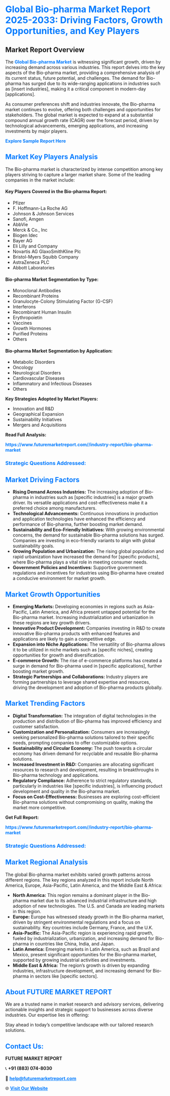 <h1 style="color: #007BFF;">Global Bio-pharma Market Report 2025-2033: Driving Factors, Growth Opportunities, and Key Players</h1>

<section id="overview">
<h2>Market Report Overview</h2>
<p>The <a href="https://www.futuremarketreport.com//industry-report/bio-pharma-market" style="color: #007BFF; text-decoration: none;"><strong>Global Bio-pharma Market</strong></a> is witnessing significant growth, driven by increasing demand across various industries. This report delves into the key aspects of the Bio-pharma market, providing a comprehensive analysis of its current status, future potential, and challenges. The demand for Bio-pharma has surged due to its wide-ranging applications in industries such as [insert industries], making it a critical component in modern-day [applications].</p>
<p>As consumer preferences shift and industries innovate, the Bio-pharma market continues to evolve, offering both challenges and opportunities for stakeholders. The global market is expected to expand at a substantial compound annual growth rate (CAGR) over the forecast period, driven by technological advancements, emerging applications, and increasing investments by major players.</p>
</section>

<section id="overview">
<p><a href="https://www.futuremarketreport.com//request-sample/reportId=57322" style="color: #007BFF; text-decoration: none;"><strong>Explore Sample Report Here</strong></a></p>
</section>

<section id="key-players">
<h2 style="color: #007BFF;">Market Key Players Analysis</h2>
<p>The Bio-pharma market is characterized by intense competition among key players striving to capture a larger market share. Some of the leading companies in the market include:</p>
<h4>Key Players Covered in the Bio-pharma Report:</h4>
<ul><li>Pfizer</li><li>F. Hoffmann-La Roche AG</li><li>Johnson &amp; Johnson Services</li><li>Sanofi, Amgen</li><li>AbbVie</li><li>Merck &amp; Co., Inc</li><li>Biogen Idec</li><li>Bayer AG</li><li>Eli Lilly and Company</li><li>Novartis AG GlaxoSmithKline Plc</li><li>Bristol-Myers Squibb Company</li><li>AstraZeneca PLC</li><li>Abbott Laboratories</li></ul>
<h4>Bio-pharma Market Segmentation by Type:</h4>
<ul><li>Monoclonal Antibodies</li><li>Recombinant Proteins</li><li>Granulocyte-Colony Stimulating Factor (G-CSF)</li><li>Interferons</li><li>Recombinant Human Insulin</li><li>Erythropoietin</li><li>Vaccines</li><li>Growth Hormones</li><li>Purified Proteins</li><li>Others</li></ul>

<h4>Bio-pharma Market Segmentation by Application:</h4>
<ul><li>Metabolic Disorders</li><li>Oncology</li><li>Neurological Disorders</li><li>Cardiovascular Diseases</li><li>Inflammatory and Infectious Diseases</li><li>Others</li></ul>
<p><strong>Key Strategies Adopted by Market Players:</strong></p>
<ul>
<li>Innovation and R&D</li>
<li>Geographical Expansion</li>
<li>Sustainability Initiatives</li>
<li>Mergers and Acquisitions</li>
</ul>
</section>

<section>
<p><strong>Read Full Analysis: </strong></p><a href="https://www.futuremarketreport.com//industry-report/bio-pharma-market" style="color: #007BFF; text-decoration: none;"><strong>https://www.futuremarketreport.com//industry-report/bio-pharma-market</strong></a>
<h3 style="color: #007BFF;">Strategic Questions Addressed:</h3>
</section>

<section id="driving-factors">
<h2 style="color: #007BFF;">Market Driving Factors</h2>
<ul>
<li><strong>Rising Demand Across Industries:</strong> The increasing adoption of Bio-pharma in industries such as [specific industries] is a major growth driver. Its versatile applications and cost-effectiveness make it a preferred choice among manufacturers.</li>
<li><strong>Technological Advancements:</strong> Continuous innovations in production and application technologies have enhanced the efficiency and performance of Bio-pharma, further boosting market demand.</li>
<li><strong>Sustainability and Eco-Friendly Initiatives:</strong> With growing environmental concerns, the demand for sustainable Bio-pharma solutions has surged. Companies are investing in eco-friendly variants to align with global sustainability goals.</li>
<li><strong>Growing Population and Urbanization:</strong> The rising global population and rapid urbanization have increased the demand for [specific products], where Bio-pharma plays a vital role in meeting consumer needs.</li>
<li><strong>Government Policies and Incentives:</strong> Supportive government regulations and incentives for industries using Bio-pharma have created a conducive environment for market growth.</li>
</ul>
</section>

<section id="growth-opportunities">
<h2 style="color: #007BFF;">Market Growth Opportunities</h2>
<ul>
<li><strong>Emerging Markets:</strong> Developing economies in regions such as Asia-Pacific, Latin America, and Africa present untapped potential for the Bio-pharma market. Increasing industrialization and urbanization in these regions are key growth drivers.</li>
<li><strong>Innovative Product Development:</strong> Companies investing in R&D to create innovative Bio-pharma products with enhanced features and applications are likely to gain a competitive edge.</li>
<li><strong>Expansion into Niche Applications:</strong> The versatility of Bio-pharma allows it to be utilized in niche markets such as [specific niches], creating opportunities for growth and diversification.</li>
<li><strong>E-commerce Growth:</strong> The rise of e-commerce platforms has created a surge in demand for Bio-pharma used in [specific applications], further boosting market growth.</li>
<li><strong>Strategic Partnerships and Collaborations:</strong> Industry players are forming partnerships to leverage shared expertise and resources, driving the development and adoption of Bio-pharma products globally.</li>
</ul>
</section>

<section id="trending-factors">
<h2 style="color: #007BFF;">Market Trending Factors</h2>
<ul>
<li><strong>Digital Transformation:</strong> The integration of digital technologies in the production and distribution of Bio-pharma has improved efficiency and customer satisfaction.</li>
<li><strong>Customization and Personalization:</strong> Consumers are increasingly seeking personalized Bio-pharma solutions tailored to their specific needs, prompting companies to offer customizable options.</li>
<li><strong>Sustainability and Circular Economy:</strong> The push towards a circular economy has driven demand for recyclable and reusable Bio-pharma solutions.</li>
<li><strong>Increased Investment in R&D:</strong> Companies are allocating significant resources to research and development, resulting in breakthroughs in Bio-pharma technology and applications.</li>
<li><strong>Regulatory Compliance:</strong> Adherence to strict regulatory standards, particularly in industries like [specific industries], is influencing product development and quality in the Bio-pharma market.</li>
<li><strong>Focus on Cost-Effectiveness:</strong> Businesses are exploring cost-efficient Bio-pharma solutions without compromising on quality, making the market more competitive.</li>
</ul>
</section>

<section>
<p><strong>Get Full Report: </strong></p><a href="https://www.futuremarketreport.com//industry-report/bio-pharma-market" style="color: #007BFF; text-decoration: none;"><strong>https://www.futuremarketreport.com//industry-report/bio-pharma-market</strong></a>
<h3 style="color: #007BFF;">Strategic Questions Addressed:</h3>
</section>


<section id="regional-analysis">
<h2 style="color: #007BFF;">Market Regional Analysis</h2>
<p>The global Bio-pharma market exhibits varied growth patterns across different regions. The key regions analyzed in this report include North America, Europe, Asia-Pacific, Latin America, and the Middle East & Africa:</p>
<ul>
<li><strong>North America:</strong> This region remains a dominant player in the Bio-pharma market due to its advanced industrial infrastructure and high adoption of new technologies. The U.S. and Canada are leading markets in this region.</li>
<li><strong>Europe:</strong> Europe has witnessed steady growth in the Bio-pharma market, driven by stringent environmental regulations and a focus on sustainability. Key countries include Germany, France, and the U.K.</li>
<li><strong>Asia-Pacific:</strong> The Asia-Pacific region is experiencing rapid growth, fueled by industrialization, urbanization, and increasing demand for Bio-pharma in countries like China, India, and Japan.</li>
<li><strong>Latin America:</strong> Emerging markets in Latin America, such as Brazil and Mexico, present significant opportunities for the Bio-pharma market, supported by growing industrial activities and investments.</li>
<li><strong>Middle East & Africa:</strong> The region’s growth is driven by expanding industries, infrastructure development, and increasing demand for Bio-pharma in sectors like [specific sectors].</li>
</ul>
</section>

<footer>
<h2 style="color: #007BFF;">About FUTURE MARKET REPORT</h2>
<p>We are a trusted name in market research and advisory services, delivering actionable insights and strategic support to businesses across diverse industries. Our expertise lies in offering:</p>

<p>Stay ahead in today’s competitive landscape with our tailored research solutions.</p>

<h2 style="color: #007BFF;">Contact Us:</h2>
<p><strong>FUTURE MARKET REPORT</strong></p>
<p>📞 <strong>+91 (883) 074-8030</strong></p>
<p>📧 <strong><a href="mailto:help@futuremarketreport.com" style="color: #007BFF;">help@futuremarketreport.com</a></strong></p>
<p>🌐 <strong><a href="https://www.futuremarketreport.com/" style="color: #007BFF;">Visit Our Website</a></strong></p>
</footer>